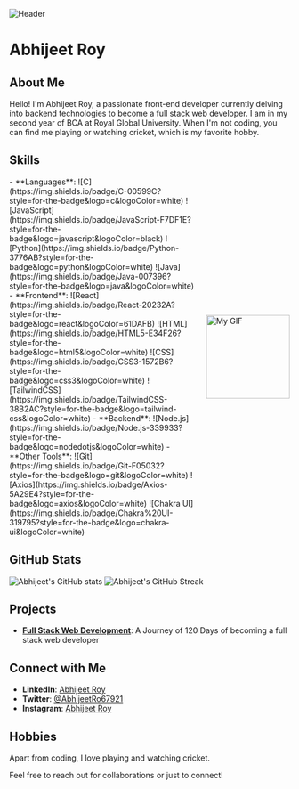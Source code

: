 ![Header](https://github.com/abhijeetroyyy/banner-image-url)

# Abhijeet Roy

## About Me
Hello! I'm Abhijeet Roy, a passionate front-end developer currently delving into backend technologies to become a full stack web developer. I am in my second year of BCA at Royal Global University. When I'm not coding, you can find me playing or watching cricket, which is my favorite hobby.

## Skills
<div style="display: flex; align-items: center;">
  <div>
    - **Languages**:
      ![C](https://img.shields.io/badge/C-00599C?style=for-the-badge&logo=c&logoColor=white)
      ![JavaScript](https://img.shields.io/badge/JavaScript-F7DF1E?style=for-the-badge&logo=javascript&logoColor=black)
      ![Python](https://img.shields.io/badge/Python-3776AB?style=for-the-badge&logo=python&logoColor=white)
      ![Java](https://img.shields.io/badge/Java-007396?style=for-the-badge&logo=java&logoColor=white)
    - **Frontend**:
      ![React](https://img.shields.io/badge/React-20232A?style=for-the-badge&logo=react&logoColor=61DAFB)
      ![HTML](https://img.shields.io/badge/HTML5-E34F26?style=for-the-badge&logo=html5&logoColor=white)
      ![CSS](https://img.shields.io/badge/CSS3-1572B6?style=for-the-badge&logo=css3&logoColor=white)
      ![TailwindCSS](https://img.shields.io/badge/TailwindCSS-38B2AC?style=for-the-badge&logo=tailwind-css&logoColor=white)
    - **Backend**:
      ![Node.js](https://img.shields.io/badge/Node.js-339933?style=for-the-badge&logo=nodedotjs&logoColor=white)
    - **Other Tools**:
      ![Git](https://img.shields.io/badge/Git-F05032?style=for-the-badge&logo=git&logoColor=white)
      ![Axios](https://img.shields.io/badge/Axios-5A29E4?style=for-the-badge&logo=axios&logoColor=white)
      ![Chakra UI](https://img.shields.io/badge/Chakra%20UI-319795?style=for-the-badge&logo=chakra-ui&logoColor=white)
  </div>
  <img src="https://shorturl.at/LbE3i" alt="My GIF" width="150" height="150" style="margin-left: 20px;">
</div>

## GitHub Stats
![Abhijeet's GitHub stats](https://github-readme-stats.vercel.app/api?username=abhijeetroyyy&show_icons=true&theme=radical)
![Abhijeet's GitHub Streak](https://github-readme-streak-stats.herokuapp.com/?user=abhijeetroyyy&theme=radical)

## Projects
- **[Full Stack Web Development](https://github.com/abhijeetroyyy/Full-Stack-Web-Development)**: A Journey of 120 Days of becoming a full stack web developer

## Connect with Me
- **LinkedIn**: [Abhijeet Roy](https://www.linkedin.com/in/abhijeet-roy123/)
- **Twitter**: [@AbhijeetRo67921](https://x.com/AbhijeetRo67921)
- **Instagram**: [Abhijeet Roy](https://www.instagram.com/_abhijeet__roy/)

## Hobbies
Apart from coding, I love playing and watching cricket.

Feel free to reach out for collaborations or just to connect!
